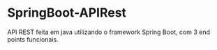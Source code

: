 # SpringBoot-APIRest
API REST feita em java utilizando o framework Spring Boot, com 3 end points funcionais.
